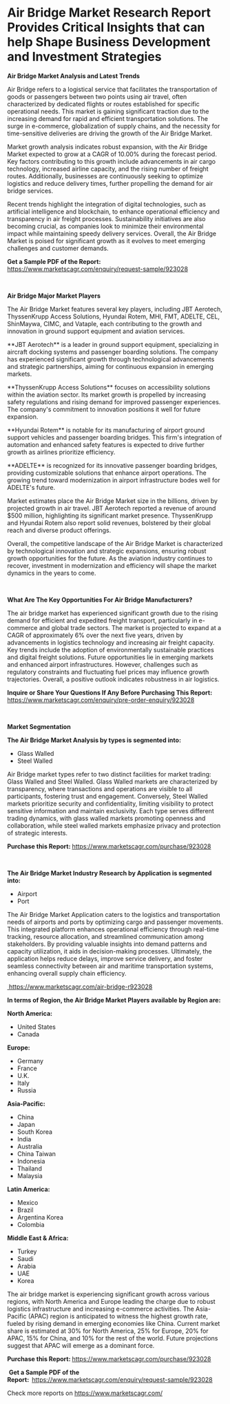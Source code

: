 <p><h1>Air Bridge Market Research Report Provides Critical Insights that can help Shape Business Development and Investment Strategies</h1></p><p><strong>Air Bridge Market Analysis and Latest Trends</strong></p>
<p><p>Air Bridge refers to a logistical service that facilitates the transportation of goods or passengers between two points using air travel, often characterized by dedicated flights or routes established for specific operational needs. This market is gaining significant traction due to the increasing demand for rapid and efficient transportation solutions. The surge in e-commerce, globalization of supply chains, and the necessity for time-sensitive deliveries are driving the growth of the Air Bridge Market.</p><p>Market growth analysis indicates robust expansion, with the Air Bridge Market expected to grow at a CAGR of 10.00% during the forecast period. Key factors contributing to this growth include advancements in air cargo technology, increased airline capacity, and the rising number of freight routes. Additionally, businesses are continuously seeking to optimize logistics and reduce delivery times, further propelling the demand for air bridge services.</p><p>Recent trends highlight the integration of digital technologies, such as artificial intelligence and blockchain, to enhance operational efficiency and transparency in air freight processes. Sustainability initiatives are also becoming crucial, as companies look to minimize their environmental impact while maintaining speedy delivery services. Overall, the Air Bridge Market is poised for significant growth as it evolves to meet emerging challenges and customer demands.</p></p>
<p><strong>Get a Sample PDF of the Report:&nbsp;</strong> <a href="https://www.marketscagr.com/enquiry/request-sample/923028?utm_campaign=3098&utm_medium=2&utm_source=Github&utm_content=ia&utm_term=05032025&utm_id=air-bridge">https://www.marketscagr.com/enquiry/request-sample/923028</a></p>
<p>&nbsp;</p>
<p><strong>Air Bridge Major Market Players</strong></p>
<p><p>The Air Bridge Market features several key players, including JBT Aerotech, ThyssenKrupp Access Solutions, Hyundai Rotem, MHI, FMT, ADELTE, CEL, ShinMaywa, CIMC, and Vataple, each contributing to the growth and innovation in ground support equipment and aviation services.</p><p>**JBT Aerotech** is a leader in ground support equipment, specializing in aircraft docking systems and passenger boarding solutions. The company has experienced significant growth through technological advancements and strategic partnerships, aiming for continuous expansion in emerging markets.</p><p>**ThyssenKrupp Access Solutions** focuses on accessibility solutions within the aviation sector. Its market growth is propelled by increasing safety regulations and rising demand for improved passenger experiences. The company's commitment to innovation positions it well for future expansion.</p><p>**Hyundai Rotem** is notable for its manufacturing of airport ground support vehicles and passenger boarding bridges. This firm's integration of automation and enhanced safety features is expected to drive further growth as airlines prioritize efficiency.</p><p>**ADELTE** is recognized for its innovative passenger boarding bridges, providing customizable solutions that enhance airport operations. The growing trend toward modernization in airport infrastructure bodes well for ADELTE's future.</p><p>Market estimates place the Air Bridge Market size in the billions, driven by projected growth in air travel. JBT Aerotech reported a revenue of around $500 million, highlighting its significant market presence. ThyssenKrupp and Hyundai Rotem also report solid revenues, bolstered by their global reach and diverse product offerings.</p><p>Overall, the competitive landscape of the Air Bridge Market is characterized by technological innovation and strategic expansions, ensuring robust growth opportunities for the future. As the aviation industry continues to recover, investment in modernization and efficiency will shape the market dynamics in the years to come.</p></p>
<p>&nbsp;</p>
<p><strong>What Are The Key Opportunities For Air Bridge Manufacturers?</strong></p>
<p><p>The air bridge market has experienced significant growth due to the rising demand for efficient and expedited freight transport, particularly in e-commerce and global trade sectors. The market is projected to expand at a CAGR of approximately 6% over the next five years, driven by advancements in logistics technology and increasing air freight capacity. Key trends include the adoption of environmentally sustainable practices and digital freight solutions. Future opportunities lie in emerging markets and enhanced airport infrastructures. However, challenges such as regulatory constraints and fluctuating fuel prices may influence growth trajectories. Overall, a positive outlook indicates robustness in air logistics.</p></p>
<p><strong>Inquire or Share Your Questions If Any Before Purchasing This Report:</strong> <a href="https://www.marketscagr.com/enquiry/pre-order-enquiry/923028?utm_campaign=3098&utm_medium=2&utm_source=Github&utm_content=ia&utm_term=05032025&utm_id=air-bridge">https://www.marketscagr.com/enquiry/pre-order-enquiry/923028</a></p>
<p>&nbsp;</p>
<p><strong>Market Segmentation</strong></p>
<p><strong>The Air Bridge Market Analysis by types is segmented into:</strong></p>
<p><ul><li>Glass Walled</li><li>Steel Walled</li></ul></p>
<p><p>Air Bridge market types refer to two distinct facilities for market trading: Glass Walled and Steel Walled. Glass Walled markets are characterized by transparency, where transactions and operations are visible to all participants, fostering trust and engagement. Conversely, Steel Walled markets prioritize security and confidentiality, limiting visibility to protect sensitive information and maintain exclusivity. Each type serves different trading dynamics, with glass walled markets promoting openness and collaboration, while steel walled markets emphasize privacy and protection of strategic interests.</p></p>
<p><strong>Purchase this Report:&nbsp;</strong><a href="https://www.marketscagr.com/purchase/923028?utm_campaign=3098&utm_medium=2&utm_source=Github&utm_content=ia&utm_term=05032025&utm_id=air-bridge">https://www.marketscagr.com/purchase/923028</a></p>
<p>&nbsp;</p>
<p><strong>The Air Bridge Market Industry Research by Application is segmented into:</strong></p>
<p><ul><li>Airport</li><li>Port</li></ul></p>
<p><p>The Air Bridge Market Application caters to the logistics and transportation needs of airports and ports by optimizing cargo and passenger movements. This integrated platform enhances operational efficiency through real-time tracking, resource allocation, and streamlined communication among stakeholders. By providing valuable insights into demand patterns and capacity utilization, it aids in decision-making processes. Ultimately, the application helps reduce delays, improve service delivery, and foster seamless connectivity between air and maritime transportation systems, enhancing overall supply chain efficiency.</p></p>
<p><a href="https://www.marketscagr.com/air-bridge-r923028?utm_campaign=3098&utm_medium=2&utm_source=Github&utm_content=ia&utm_term=05032025&utm_id=air-bridge">&nbsp;https://www.marketscagr.com/air-bridge-r923028</a></p>
<p><strong>In terms of Region, the Air Bridge Market Players available by Region are:</strong></p>
<p>
    <p> <strong> North America: </strong>
        <ul>
            <li>United States</li>
            <li>Canada</li>
        </ul>
        </p> 
    <p> <strong> Europe: </strong>
        <ul>
            <li>Germany</li>
            <li>France</li>
            <li>U.K.</li>
            <li>Italy</li>
            <li>Russia</li>
        </ul>
        </p> 
    <p> <strong> Asia-Pacific: </strong>
        <ul>
            <li>China</li>
            <li>Japan</li>
            <li>South Korea</li>
            <li>India</li>
            <li>Australia</li>
            <li>China Taiwan</li>
            <li>Indonesia</li>
            <li>Thailand</li>
            <li>Malaysia</li>
        </ul>
        </p> 
    <p> <strong> Latin America: </strong>
        <ul>
            <li>Mexico</li>
            <li>Brazil</li>
            <li>Argentina Korea</li>
            <li>Colombia</li>
        </ul>
        </p> 
    <p> <strong> Middle East & Africa: </strong>
        <ul>
            <li>Turkey</li>
            <li>Saudi</li>
            <li>Arabia</li>
            <li>UAE</li>
            <li>Korea</li>
        </ul>
    </p>
    </p>
<p><p>The air bridge market is experiencing significant growth across various regions, with North America and Europe leading the charge due to robust logistics infrastructure and increasing e-commerce activities. The Asia-Pacific (APAC) region is anticipated to witness the highest growth rate, fueled by rising demand in emerging economies like China. Current market share is estimated at 30% for North America, 25% for Europe, 20% for APAC, 15% for China, and 10% for the rest of the world. Future projections suggest that APAC will emerge as a dominant force.</p></p>
<p><strong>Purchase this Report: </strong><a href="https://www.marketscagr.com/purchase/923028?utm_campaign=3098&utm_medium=2&utm_source=Github&utm_content=ia&utm_term=05032025&utm_id=air-bridge">https://www.marketscagr.com/purchase/923028</a></p>
<p>&nbsp;<strong>Get a Sample PDF of the Report:&nbsp;&nbsp;</strong><a href="https://www.marketscagr.com/enquiry/request-sample/923028?utm_campaign=3098&utm_medium=2&utm_source=Github&utm_content=ia&utm_term=05032025&utm_id=air-bridge">https://www.marketscagr.com/enquiry/request-sample/923028</a></p>
<p><strong></strong></p>
<p>Check more reports on <a href="https://www.marketscagr.com/?utm_campaign=3098&utm_medium=2&utm_source=Github&utm_content=ia&utm_term=05032025&utm_id=air-bridge">https://www.marketscagr.com/</a></p>